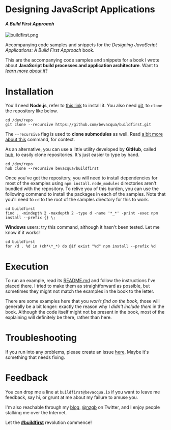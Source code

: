 # Designing JavaScript Applications
#### _A Build First Approach_

![buildfirst.png][1]

Accompanying code samples and snippets for the _Designing JavaScript Applications: A Build First Approach_ book.

This are the accompanying code samples and snippets for a book I wrote about **JavaScript build processes and application architecture**. Want to [_learn more about it_](http://bevacqua.io/buildfirst "Designing JavaScript Applications: A Build First Approach")?

# Installation

You'll need **Node.js**, refer to [this link](http://nodejs.org/download/ "Node.js Downloads") to install it. You also need [git](http://git-scm.com/ "git source control"), to `clone` the repository like below.

```shell
cd /dev/repo
git clone --recursive https://github.com/bevacqua/buildfirst.git
```

The `--recursive` flag is used to **clone submodules** as well. Read [a bit more about this](http://stackoverflow.com/a/4438292/389745) command, for context.

As an alternative, you can use a little utility developed by **GitHub**, called [hub](http://hub.github.com/ "hub by GitHub"), to easily clone repositories. It's just easier to type by hand.

```shell
cd /dev/repo
hub clone --recursive bevacqua/buildfirst
```

Once you've got the repository, you will need to install dependencies for most of the examples using `npm install`. `node_modules` directories aren't bundled with the repository. To relive you of this burden, you can use the following command to install the packages in each of the samples. Note that you'll need to `cd` to the root of the samples directory for this to work.

```shell
cd buildfirst
find . -mindepth 2 -maxdepth 2 -type d -name '*_*' -print -exec npm install --prefix {} \;
```

**Windows** users: try this command, although it hasn't been tested. Let me know if it works!

```shell
cd buildfirst
for /d . %d in (ch*\*_*) do @if exist "%d" npm install --prefix %d
```

# Execution

To run an example, read its [README.md](README.md "To understand recursion, you must first understand recursion") and follow the instructions I've placed there. I tried to make them as straightforward as possible, but sometimes they might not match the examples in the book to the letter.

There are some examples here that you _won't find on the book_, those will generally be a bit longer: exactly the reason why I _didn't include them_ in the book. Although the code itself might not be present in the book, most of the explaining will definitely be there, rather than here.

# Troubleshooting

If you run into any problems, please create an issue [here](https://github.com/bevacqua/buildfirst/issues). Maybe it's something that needs fixing.

# Feedback

You can drop me a line at `buildfirst@bevacqua.io` if you want to leave me feedback, say hi, or grunt at me about my failure to amuse you.

I'm also reachable through my [blog](http://blog.ponyfoo.com "Pony Foo"), [@nzgb](https://twitter.com/nzgb "@nzgb on Twitter") on Twitter, and I enjoy people stalking me over the Internet.

Let the [**#buildfirst**](https://twitter.com/#buildfirst) revolution commence!

  [1]: http://www.gravatar.com/avatar/cee019b251cf09f440b4427541e46cb8.png?s=420
